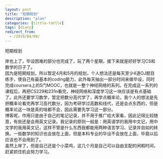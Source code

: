 ```yaml
---
layout: post
title: "短期规划"
description: "plan"
categories: [tittle-tattle]
tags: [diary]
redirect_from:
  - /2019/04/08/
---
```


短期规划

岸也上了，毕设困难的部分也完成了，玩了两个星期，接下来就是好好学习CS和数学的日子了。  
因为是短期规划，所以暂定4月和5月的规划，个人想法还是每天至少4道OJ题目练手，使自己有最基本的coding能力，此外每天抽出一部分时间来做毕设，同时完成coursera上的5门MOOC，也就是一整个神经网络的系列。在完成这一系列的课程后，再把CS229和231n看完，神经网络和深度学习这一块应该是有点基础了。此外还要学习数学，暂定把数分高代学了，再学点概率论，我个人的想法是先把概率论看完再学习高代数分，因为考研学过高数和线代，还是会点东西的，但是概率论这一块是真的啥都不会，因此需要先学习这一部分。  
博客呢，作用只是由于自己的笔记记录，并不用于推广给大家看，因此记得比较随意，有些还是会用英文记录。我记录的原则一般是：用英语学的我用中文记，用中文学的我用英文记，这样不管是什么东西我都能用两种语言学习、记录并自如的转换。一些数学的知识也会放在上面，但是本科专业的毕设不会放在上面，毕竟以后应该也不会用到了。  
虽然上岸了，但是自己还是个小菜鸡，这几个月是自己可以自由支配的闲暇时间，赶紧抓住机会努力学习。
